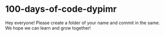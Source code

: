 # 100-days-of-code-dypimr
Hey everyone! Please create a folder of your name and commit in the same. We hope we can learn and grow together!
